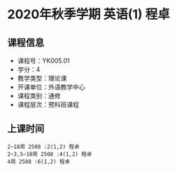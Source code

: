 # 2020年秋季学期 英语(1) 程卓






## 课程信息

- 课程号：YK005.01
- 学分：4
- 教学类型：理论课
- 开课单位：外语教学中心
- 课程类别：通修
- 课程层次：预科班课程

## 上课时间

```
2~18周 2508 :2(1,2) 程卓
2~3,5~18周 2508 :4(1,2) 程卓
4周 2508 :6(1,2) 程卓
```

